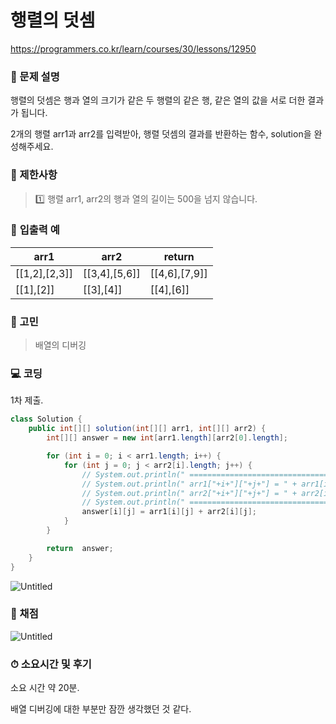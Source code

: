 # 행렬의 덧셈

https://programmers.co.kr/learn/courses/30/lessons/12950

### **👀 문제 설명**

행렬의 덧셈은 행과 열의 크기가 같은 두 행렬의 같은 행, 같은 열의 값을 서로 더한 결과가 됩니다.

2개의 행렬 arr1과 arr2를 입력받아, 행렬 덧셈의 결과를 반환하는 함수, solution을 완성해주세요.

### **🚥 제한사항**

> 1️⃣ 행렬 arr1, arr2의 행과 열의 길이는 500을 넘지 않습니다.
> 

### **📌** **입출력 예**

| arr1 | arr2 | return |
| --- | --- | --- |
| \[\[1,2\],\[2,3\]\] | \[\[3,4\],\[5,6\]\] | \[\[4,6\],\[7,9\]\] |
| \[\[1\],\[2\]\] | \[\[3\],\[4\]\] | \[\[4\],\[6\]\] |

### **🤨 고민**

> 배열의 디버깅
> 

### **💻 코딩**

1차 제출.

```java
class Solution {
    public int[][] solution(int[][] arr1, int[][] arr2) {
        int[][] answer = new int[arr1.length][arr2[0].length];

        for (int i = 0; i < arr1.length; i++) {
            for (int j = 0; j < arr2[i].length; j++) {
                // System.out.println(" ================================== ");
                // System.out.println(" arr1["+i+"]["+j+"] = " + arr1[i][j] );
                // System.out.println(" arr2["+i+"]["+j+"] = " + arr2[i][j] );
                // System.out.println(" ================================== ");
                answer[i][j] = arr1[i][j] + arr2[i][j];
            }
        }

        return  answer;
    }
}

```

![Untitled](%ED%96%89%EB%A0%AC%EC%9D%98%20%EB%8D%A7%EC%85%88%20dc73eddcd0fa4f6eb4b46d26feb700f7/Untitled.png)

### **📝 채점**

![Untitled](%ED%96%89%EB%A0%AC%EC%9D%98%20%EB%8D%A7%EC%85%88%20dc73eddcd0fa4f6eb4b46d26feb700f7/Untitled%201.png)

### **⏱ 소요시간 및 후기**

소요 시간 약 20분.

배열 디버깅에 대한 부분만 잠깐 생각했던 것 같다.
